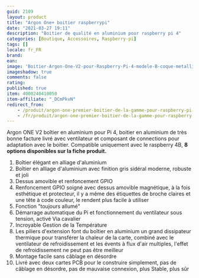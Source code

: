 ```yaml
---
guid: 2109
layout: product 
title: "Argon One+ boitier raspberrypi"
date: "2021-03-27 19:11"
description: "Boitier de qualité en aluminium pour raspberry pi 4"
categories: [Boutique, Accessoires, Raspberry-pi]
tags: []
locale: fr_FR
brand: 
ean: 
image: 'Boitier-Argon-One-V2-pour-Raspberry-Pi-4-modele-B-coque-metallique.jpg'
imageshadow: true
comments: false
rating:  
published: true
item: 4000240410050
item-affiliate: "_DCmPkvN"
redirect_from: 
    - /produit/argon-one-premier-boitier-de-la-gamme-pour-raspberry-pi-4b/
    - /fr/produit/argon-one-premier-boitier-de-la-gamme-pour-raspberry-pi-4b/
---
```


Argon ONE V2 boîtier en aluminium pour Pi 4, boitier en aluminium de très bonne facture livré avec ventilateur et composant de connections pour adaptation avec le boitier. Compatible uniquement avec le raspberry 4B, **8 options disponibles sur la fiche produit.**

1. Boîtier élégant en alliage d'aluminium
2. Boîtier en alliage d'aluminium avec finition gris sidéral moderne, robuste et joli
3. Dessus amovible et renfoncement GPIO
4. Renfoncement GPIO soigné avec dessus amovible magnétique, à la fois esthétique et protecteur, il y a même des étiquettes de broche claires et une tête à code couleur, le rendent plus facile à utiliser
5. Fonction "toujours allumé"
6. Démarrage automatique du Pi et fonctionnement du ventilateur sous tension, activé Via cavalier
7. Incroyable Gestion de la Température
8. Les piliers d'extension font du boîtier en aluminium un grand dissipateur thermique pour transférer la chaleur de la carte, combiné avec le ventilateur de refroidissement et les évents à flux d'air multiples, l'effet de refroidissement ne peut pas être meilleur
9. Montage facile sans câblage en désordre
10. Livré avec deux cartes PCB pour le construire simplement, pas de câblage en désordre, pas de mauvaise connexion, plus Stable, plus sûr
